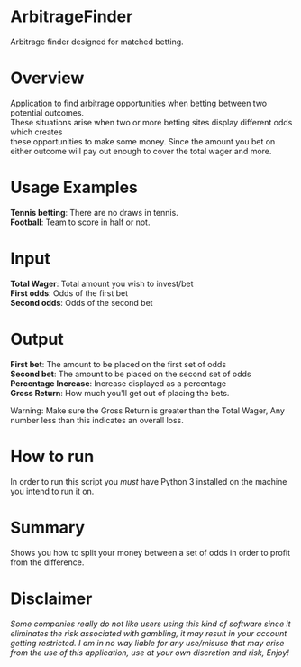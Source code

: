 # ArbitrageFinder
Arbitrage finder designed for matched betting. 

Overview
=========
Application to find arbitrage opportunities when betting between two potential outcomes. \
These situations arise when two or more betting sites display different odds which creates \
these opportunities to make some money. Since the amount you bet on either outcome will pay out enough to cover the total wager and more. 

Usage Examples
=============
**Tennis betting**: There are no draws in tennis. \
**Football**: Team to score in half or not. 

Input
======
**Total Wager**: Total amount you wish to invest/bet\
**First odds**: Odds of the first bet \
**Second odds**: Odds of the second bet 

Output
======
**First bet**: The amount to be placed on the first set of odds \
**Second bet**: The amount to be placed on the second set of odds \
**Percentage Increase**: Increase displayed as a percentage \
**Gross Return**: How much you'll get out of placing the bets. 

Warning: Make sure the Gross Return is greater than the Total Wager, Any number less than this indicates an overall loss.

How to run
==========
In order to run this script you *must* have Python 3 installed on the machine you intend to run it on.

Summary
=======
Shows you how to split your money between a set of odds in order to profit from the difference. 

Disclaimer
==========
*Some companies really do not like users using this kind of software since it eliminates the risk associated with gambling, it may result in your account getting restricted. 
I am in no way liable for any use/misuse that may arise from the use of this application, use at your own discretion and risk, Enjoy!*

